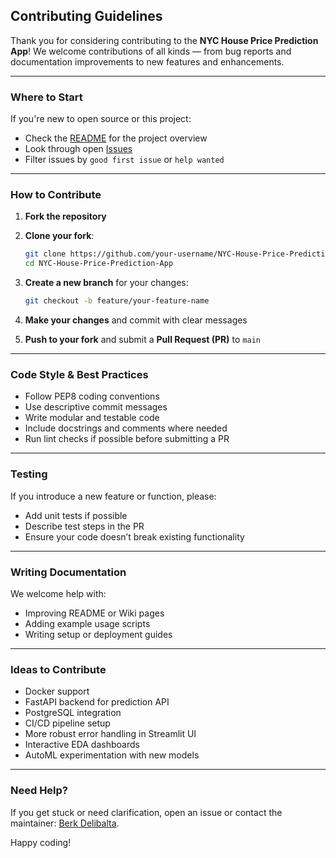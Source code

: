 ##  Contributing Guidelines

Thank you for considering contributing to the **NYC House Price Prediction App**! We welcome contributions of all kinds — from bug reports and documentation improvements to new features and enhancements.

---

###  Where to Start

If you're new to open source or this project:

* Check the [README](./README.md) for the project overview
* Look through open [Issues](https://github.com/berkde/NYC-House-Price-Prediction-App/issues)
* Filter issues by `good first issue` or `help wanted`

---

###  How to Contribute

1. **Fork the repository**
2. **Clone your fork**:

   ```bash
   git clone https://github.com/your-username/NYC-House-Price-Prediction-App.git
   cd NYC-House-Price-Prediction-App
   ```
3. **Create a new branch** for your changes:

   ```bash
   git checkout -b feature/your-feature-name
   ```
4. **Make your changes** and commit with clear messages
5. **Push to your fork** and submit a **Pull Request (PR)** to `main`

---

###  Code Style & Best Practices

* Follow PEP8 coding conventions
* Use descriptive commit messages
* Write modular and testable code
* Include docstrings and comments where needed
* Run lint checks if possible before submitting a PR

---

###  Testing

If you introduce a new feature or function, please:

* Add unit tests if possible
* Describe test steps in the PR
* Ensure your code doesn’t break existing functionality

---

###  Writing Documentation

We welcome help with:

* Improving README or Wiki pages
* Adding example usage scripts
* Writing setup or deployment guides

---

### Ideas to Contribute

* Docker support
* FastAPI backend for prediction API
* PostgreSQL integration
* CI/CD pipeline setup
* More robust error handling in Streamlit UI
* Interactive EDA dashboards
* AutoML experimentation with new models

---

### Need Help?

If you get stuck or need clarification, open an issue or contact the maintainer: [Berk Delibalta](berkdelibalta@gmail.com).

Happy coding!
